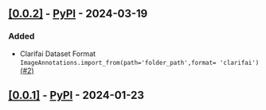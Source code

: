 ## [[0.0.2]](https://github.com/Clarifai/clarifai-python-datautils/releases/tag/0.0.2) - [PyPI](https://pypi.org/project/clarifai-datautils/0.0.2/) - 2024-03-19

### Added
- Clarifai Dataset Format ```ImageAnnotations.import_from(path='folder_path',format= 'clarifai')``` [(#2)](https://github.com/Clarifai/clarifai-python-datautils/pull/2)

## [[0.0.1]](https://github.com/Clarifai/clarifai-python-datautils/releases/tag/0.0.1) - [PyPI](https://pypi.org/project/clarifai-datautils/0.0.1/) - 2024-01-23
